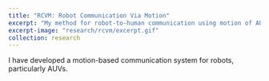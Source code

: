 ```yaml
---
title: "RCVM: Robot Communication Via Motion"
excerpt: "My method for robot-to-human communication using motion of AUVs."
excerpt-image: "research/rcvm/excerpt.gif"
collection: research
---
```

I have developed a motion-based communication system for robots, particularly AUVs.